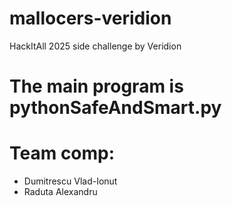 # mallocers-veridion
HackItAll 2025 side challenge by Veridion

# The main program is pythonSafeAndSmart.py

# Team comp:
- Dumitrescu Vlad-Ionut
- Raduta Alexandru
